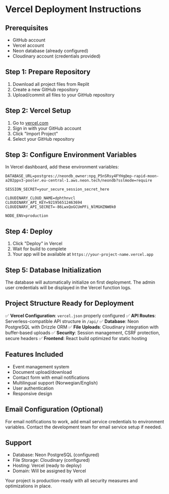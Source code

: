 # Vercel Deployment Instructions

## Prerequisites
- GitHub account
- Vercel account
- Neon database (already configured)
- Cloudinary account (credentials provided)

## Step 1: Prepare Repository

1. Download all project files from Replit
2. Create a new GitHub repository
3. Upload/commit all files to your GitHub repository

## Step 2: Vercel Setup

1. Go to [vercel.com](https://vercel.com)
2. Sign in with your GitHub account
3. Click "Import Project"
4. Select your GitHub repository

## Step 3: Configure Environment Variables

In Vercel dashboard, add these environment variables:

```
DATABASE_URL=postgres://neondb_owner:npg_P5nSRsy4FYHq@ep-rapid-moon-a202ppv3-pooler.eu-central-1.aws.neon.tech/neondb?sslmode=require

SESSION_SECRET=your_secure_session_secret_here

CLOUDINARY_CLOUD_NAME=dphthnvcl
CLOUDINARY_API_KEY=921956512463694
CLOUDINARY_API_SECRET=-86LwxQoGCUmPFi_NlMGHZNW0k0

NODE_ENV=production
```

## Step 4: Deploy

1. Click "Deploy" in Vercel
2. Wait for build to complete
3. Your app will be available at `https://your-project-name.vercel.app`

## Step 5: Database Initialization

The database will automatically initialize on first deployment. The admin user credentials will be displayed in the Vercel function logs.

## Project Structure Ready for Deployment

✅ **Vercel Configuration**: `vercel.json` properly configured
✅ **API Routes**: Serverless-compatible API structure in `/api/`
✅ **Database**: Neon PostgreSQL with Drizzle ORM
✅ **File Uploads**: Cloudinary integration with buffer-based uploads
✅ **Security**: Session management, CSRF protection, secure headers
✅ **Frontend**: React build optimized for static hosting

## Features Included

- Event management system
- Document upload/download
- Contact form with email notifications
- Multilingual support (Norwegian/English)
- User authentication
- Responsive design

## Email Configuration (Optional)

For email notifications to work, add email service credentials to environment variables. Contact the development team for email service setup if needed.

## Support

- Database: Neon PostgreSQL (configured)
- File Storage: Cloudinary (configured)
- Hosting: Vercel (ready to deploy)
- Domain: Will be assigned by Vercel

Your project is production-ready with all security measures and optimizations in place.